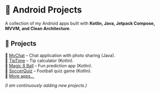 # 📱 Android Projects

A collection of my Android apps built with **Kotlin, Java, Jetpack Compose, MVVM, and Clean Architecture**.  

## 🚀 Projects

🔹 [MyChat](https://github.com/nikolaivetrik24062010/MyChat) – Chat application with photo sharing (Java).  
🔹 [TipTime](https://github.com/nikolaivetrik24062010/TipTime) – Tip calculator (Kotlin).  
🔹 [Magic 8 Ball](https://github.com/nikolaivetrik24062010/Magic_8_ball) – Fun prediction app (Kotlin).  
🔹 [SoccerQuiz](https://github.com/nikolaivetrik24062010/soccerQuiz) – Football quiz game (Kotlin).  
🔹 [More apps…](https://github.com/nikolaivetrik24062010?tab=repositories)  

*(I am continuously adding new projects.)*
